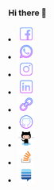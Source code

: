 ### Hi there 👋

<li><a href="https://www.facebook.com/amalshibu.kuriakose"><img alt="Facebook" title="Facebook" height="32" width="32" src="icons/facebook.svg"></a></li><li><a href="https://wa.me/message/K57DCQU5WVN6G1"><img alt="WhatsApp" title="WhatsApp" height="32" width="32" src="icons/whatsapp.svg"></a></li><li><a href="https://instagram.com/theamalshibu"><img alt="Instagram" title="Instagram" height="32" width="32" src="icons/instagram.svg"></a></li><li><a href="https://www.linkedin.com/in/amalshibu"><img alt="Linkedin" title="Linkedin" height="32" width="32" src="icons/linkedin.svg"></a></li><li><a href="http://amalshibu.me"><img alt="Link" title="AmalShibu.me" height="32" width="32" src="icons/link.png"></a></li><li><a href="https://github.com/TheAmalShibu2"><img alt="GitHub" title="GitHub" height="32" width="32" src="icons/github.svg"></a></li><li><a href="https://github.com/TheAmalShibu2"><img alt="GitHub" title="GitHub" height="32" width="32" src="icons/github-octocat.svg"></a></li><li><a href="https://stackoverflow.com/users/13870702/amal-shibu"><img alt="Stackoverflow" title="Stackoverflow" height="32" width="32" src="icons/stackoverflow.svg"></a></li><li><a href="https://stackexchange.com/users/19003621/amal-shibu"><img alt="Stackexchange" title="Stackexchange" height="32" width="32" src="icons/stackexchange.svg"></a></li>
<!--
**TheAmalShibu2/TheAmalShibu2** is a ✨ _special_ ✨ repository because its `README.md` (this file) appears on your GitHub profile.


Here are some ideas to get you started:

- 🔭 I’m currently working on ...
- 🌱 I’m currently learning ...
- 👯 I’m looking to collaborate on ...
- 🤔 I’m looking for help with ...
- 💬 Ask me about ...
- 📫 How to reach me: ...
- 😄 Pronouns: ...
- ⚡ Fun fact: ...
-->
